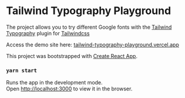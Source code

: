 # Tailwind Typography Playground

The project allows you to try different Google fonts with the [Tailwind Typography](https://github.com/tailwindlabs/tailwindcss-typography) plugin for [Tailwindcss](https://github.com/tailwindlabs/tailwindcss)

Access the demo site here: [tailwind-typography-playground.vercel.app](https://tailwind-typography-playground.vercel.app/)


This project was bootstrapped with [Create React App](https://github.com/facebook/create-react-app).

### `yarn start`

Runs the app in the development mode.<br />
Open [http://localhost:3000](http://localhost:3000) to view it in the browser.
